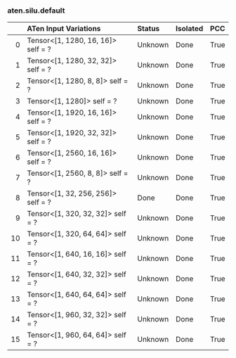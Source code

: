 ### aten.silu.default
|    | ATen Input Variations              | Status   | Isolated   | PCC   |
|---:|:-----------------------------------|:---------|:-----------|:------|
|  0 | Tensor<[1, 1280, 16, 16]> self = ? | Unknown  | Done       | True  |
|  1 | Tensor<[1, 1280, 32, 32]> self = ? | Unknown  | Done       | True  |
|  2 | Tensor<[1, 1280, 8, 8]> self = ?   | Unknown  | Done       | True  |
|  3 | Tensor<[1, 1280]> self = ?         | Unknown  | Done       | True  |
|  4 | Tensor<[1, 1920, 16, 16]> self = ? | Unknown  | Done       | True  |
|  5 | Tensor<[1, 1920, 32, 32]> self = ? | Unknown  | Done       | True  |
|  6 | Tensor<[1, 2560, 16, 16]> self = ? | Unknown  | Done       | True  |
|  7 | Tensor<[1, 2560, 8, 8]> self = ?   | Unknown  | Done       | True  |
|  8 | Tensor<[1, 32, 256, 256]> self = ? | Done     | Done       | True  |
|  9 | Tensor<[1, 320, 32, 32]> self = ?  | Unknown  | Done       | True  |
| 10 | Tensor<[1, 320, 64, 64]> self = ?  | Unknown  | Done       | True  |
| 11 | Tensor<[1, 640, 16, 16]> self = ?  | Unknown  | Done       | True  |
| 12 | Tensor<[1, 640, 32, 32]> self = ?  | Unknown  | Done       | True  |
| 13 | Tensor<[1, 640, 64, 64]> self = ?  | Unknown  | Done       | True  |
| 14 | Tensor<[1, 960, 32, 32]> self = ?  | Unknown  | Done       | True  |
| 15 | Tensor<[1, 960, 64, 64]> self = ?  | Unknown  | Done       | True  |

